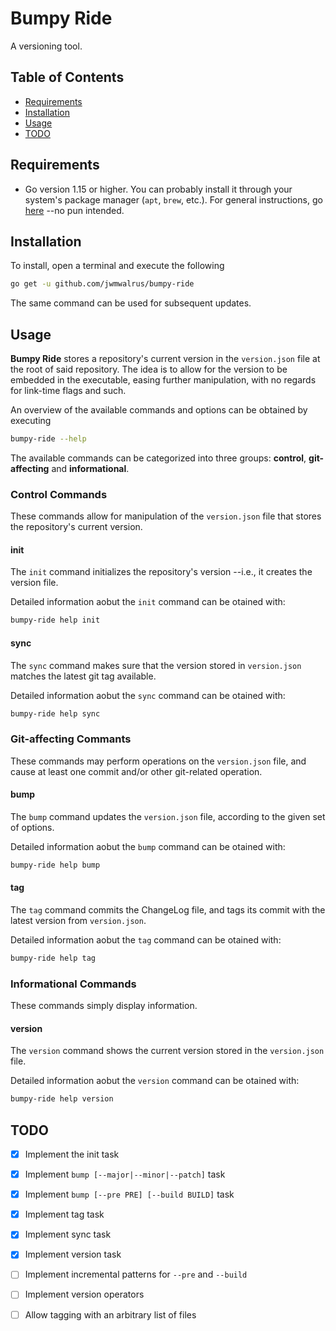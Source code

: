 Bumpy Ride
==========

A versioning tool.

## Table of Contents
* [Requirements](#requirements)
* [Installation](#installation)
* [Usage](#usage)
* [TODO](#todo)

## Requirements

* Go version 1.15 or higher. 
You can probably install it through your system's package manager (`apt`, `brew`, etc.). 
For general instructions, go [here](https://golang.org/doc/install) --no pun intended.

## Installation

To install, open a terminal and execute the following
```bash
go get -u github.com/jwmwalrus/bumpy-ride
```

The same command can be used for subsequent updates.

## Usage

**Bumpy Ride** stores a repository's current version in the `version.json` file at the root of said repository. The idea is to allow for the version to be embedded in the executable, easing further manipulation, with no regards for link-time flags and such.

An overview of the available commands and options can be obtained by executing
```bash
bumpy-ride --help
```

The available commands can be categorized into three groups: **control**, **git-affecting** and **informational**. 

### Control Commands

These commands allow for manipulation of the `version.json` file that stores the repository's current version.

#### init

The `init` command initializes the repository's version --i.e., it creates the version file.

Detailed information aobut the `init` command can be otained with:
```bash
bumpy-ride help init
```

#### sync

The `sync` command makes sure that the version stored in `version.json` matches the latest git tag available.

Detailed information aobut the `sync` command can be otained with:
```bash
bumpy-ride help sync
```

### Git-affecting Commants

These commands may perform operations on the `version.json` file, and cause at least one commit and/or other git-related operation.

#### bump

The `bump` command updates the `version.json` file, according to the given set of options.

Detailed information aobut the `bump` command can be otained with:
```bash
bumpy-ride help bump
```

#### tag

The `tag` command commits the ChangeLog file, and tags its commit with the latest version from `version.json`.

Detailed information aobut the `tag` command can be otained with:
```bash
bumpy-ride help tag
```

### Informational Commands

These commands simply display information.

#### version

The `version` command shows the current version stored in the `version.json` file.

Detailed information aobut the `version` command can be otained with:
```bash
bumpy-ride help version
```


## TODO

- [x] Implement the init task
- [x] Implement `bump [--major|--minor|--patch]` task
- [x] Implement `bump [--pre PRE] [--build BUILD]` task
- [x] Implement tag task
- [x] Implement sync task
- [x] Implement version task
- [ ] Implement incremental patterns for `--pre` and `--build`
- [ ] Implement version operators
- [ ] Allow tagging with an arbitrary list of files

